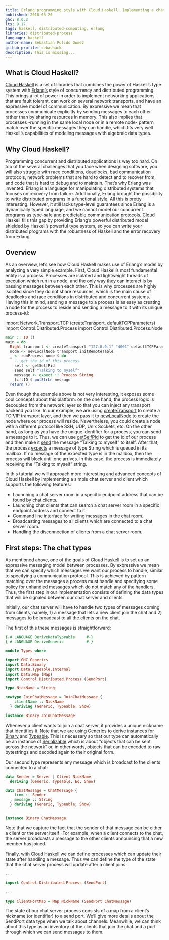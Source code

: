 ```yaml
---
title: Erlang programming style with Cloud Haskell: Implementing a chat
published: 2018-03-20
ghc: 8.0.2
lts: 9.17
tags: haskell, distributed-computing, erlang
libraries: distributed-process
language: haskell
author-name: Sebastian Pulido Gomez
github-profile: sebashack
description: This is missing...
---
```


## What is Cloud Haskell?

[Cloud Haskell](http://haskell-distributed.github.io/documentation.html) is a set of libraries that combines the power of Haskell’s type system with
[Erlang’s](https://www.erlang.org/) style of concurrency and distributed programming. This brings a lot of power in order to implement networking
applications that are fault tolerant, can work on several network transports, and have an expressive model of communication. By expressive we mean
that processes communicate explicitly by sending messages to each other rather than by sharing resources in memory. This also implies that
processes -running in the same local node or in a remote node- pattern match over the specific messages they can handle, which fits very well
Haskell’s capabilities of modeling messages with algebraic data types.


## Why Cloud Haskell?

Programming concurrent and distributed applications is way too hard. On top of the several challenges that you face when designing software, you
will also struggle with race conditions, deadlocks, bad communication protocols, network problems that are hard to detect and to recover from, and
code that is hard to debug and to maintain. That’s why Erlang was invented: Erlang is a language for manipulating distributed systems that focuses
on recovery from failure. Additionally, Erlang brought the possibility to write distributed programs in a functional style. All this is pretty
interesting. However, it still lacks type-level guarantees since Erlang is a dynamically typed language, and we cannot model our concurrent
programs as type-safe and predictable communication protocols. Cloud Haskell fills this gap by providing Erlang’s powerful distributed model
shielded by Haskell’s powerful type system, so you can write your distributed programs with the robustness of Haskell and the error recovery from
Erlang.


## Overview

As an overview, let’s see how Cloud Haskell makes use of Erlang’s model by analyzing a very simple example.  First, Cloud Haskell’s most
fundamental entity is a process. Processes are isolated and lightweight threads of execution which run in a node, and the only way they can
interact is by passing messages between each other. This is why processes are highly isolated since they do not share resources, which is the main
cause of deadlocks and race conditions in distributed and concurrent systems. Having this in mind, sending a message to a process is as easy as
creating a node for the process to reside and sending a message to it with its unique process-id:

import Network.Transport.TCP (createTransport, defaultTCPParameters)
import Control.Distributed.Process
import Control.Distributed.Process.Node


```Haskell
main :: IO ()
main = do
  Right transport <- createTransport "127.0.0.1" "4001" defaultTCPParameters
  node <- newLocalNode transport initRemoteTable
  _ <- runProcess node $ do
    -- get the id of this process
    self <- getSelfPid
    send self "Talking to myself"
    message <- expect :: Process String
    liftIO $ putStrLn message
  return ()
```

Even though the example above is not very interesting, it exposes some cool concepts about this platform: on the one hand, the process logic is
decoupled from the network layer so that you can inject any transport backend you like. In our example, we are using [createTransport](http://hackage.haskell.org/package/network-transport-tcp-0.6.0/docs/Network-Transport-TCP.html#v:createTransport) to create a TCP/IP transport layer, and then we pass it to [newLocalNode](https://hackage.haskell.org/package/distributed-process-0.7.3/docs/Control-Distributed-Process-Node.html#t:LocalNode) to create the node where our process will reside. Nevertheless, you could create a node with a different protocol like SSH, UDP, Unix Sockets, etc. On the other hand, as long as you have the unique identifier for a process, you can send a message to it. Thus, we can use [getSelfPid](https://hackage.haskell.org/package/distributed-process-0.7.3/docs/Control-Distributed-Process.html#v:getSelfPid) to get the id of our process and then make it [send](https://hackage.haskell.org/package/distributed-process-0.7.3/docs/Control-Distributed-Process.html#v:send) the message “Talking to myself” to itself. After that, the process [expects](https://hackage.haskell.org/package/distributed-process-0.7.3/docs/Control-Distributed-Process.html#v:expect) a message of type String which is queued in its mailbox. If no message of the expected type is in the mailbox, then the process will block
until one arrives. In this case, the process is immediately receiving the “Talking to myself” string.

In this tutorial we will approach more interesting and advanced concepts of Cloud Haskell by implementing a simple chat server and client which supports the following features:
  * Launching a chat server room in a specific endpoint address that can be found by chat clients.
  * Launching chat clients that can search a chat server room in a specific endpoint address and connect to it.
  * Command line interface for writing messages in the chat room.
  * Broadcasting messages to all clients which are connected to a chat server room.
  * Handling the disconnection of clients from a chat server room.


## First steps: The chat types

As mentioned above, one of the goals of Cloud Haskell is to set up an expressive messaging model between processes. By expressive we mean that we
can specify which messages we want our process to handle, similar to specifying a communication protocol. This is achieved by pattern matching
over the messages a process must handle and specifying some policy for unhandled messages which do not match any of the handlers. Thus, the first
step in our implementation consists of defining the data types that will be signaled between our chat server and clients.

Initially, our chat server will have to handle two types of messages coming from clients, namely, 1) a message that lets a new client join the
chat and 2) messages to be broadcast to all the clients on the chat.

The first of this these messages is straightforward:


```Haskell
{-# LANGUAGE DeriveDataTypeable     #-}
{-# LANGUAGE DeriveGeneric          #-}

module Types where

import GHC.Generics
import Data.Binary
import Data.Typeable.Internal
import Data.Map (Map)
import Control.Distributed.Process (SendPort)

type NickName = String

newtype JoinChatMessage = JoinChatMessage {
    clientName :: NickName
  } deriving (Generic, Typeable, Show)

instance Binary JoinChatMessage
```

Whenever a client wants to join a chat server, it provides a unique nickname that identifies it. Note that we are using Generics to derive instances for [Binary](https://hackage.haskell.org/package/binary-0.9.0.0/docs/Data-Binary.html) and [Typeable](https://hackage.haskell.org/package/base-4.10.1.0/docs/Data-Typeable.html). This is necessary so that our type can automatically be an instance of [Serializable](https://hackage.haskell.org/package/distributed-process-0.7.3/docs/Control-Distributed-Process-Serializable.html#t:Serializable) which is about “objects that can be sent across the network” or, in other words, objects that can be encoded to raw bytestrings and decoded again to their original form.

Our second type represents any message which is broadcast to the clients connected to a chat:


```Haskell
data Sender = Server | Client NickName
  deriving (Generic, Typeable, Eq, Show)

data ChatMessage = ChatMessage {
    from :: Sender
  , message :: String
  } deriving (Generic, Typeable, Show)


instance Binary ChatMessage
```

Note that we capture the fact that the sender of that message can be either a client or the server itself -For example, when a client connects to
the chat, the server broadcasts a message to the other clients announcing that a new member has joined.

Finally, with Cloud Haskell we can define processes which can update their state after handling a message. Thus we can define the type of the state
that the chat server process will update after a client joins:

```Haskell
...

import Control.Distributed.Process (SendPort)

...

type ClientPortMap = Map NickName (SendPort ChatMessage)
```

The state of our chat server process consists of a map from a client’s nickname (or identifier) to a send port. We’ll give more details about the
SendPort data type when we talk about channels. Meanwhile, we can think about this type as an inventory of the clients that join the chat and a
port through which we can send messages to them.
